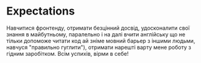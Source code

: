# Expectations
Навчитися фронтенду, отримати безцінний досвід, удосконалити свої знання в майбутньому, паралельно і на далі вчити англійську що не тільки допоможе читати код ай зніме мовний барьер з іншими людьми, навчуся "правильно гуглити"), отримати нарешті варту мене роботу з гідним заробітком.
Всім успихів, вірми в себе!
